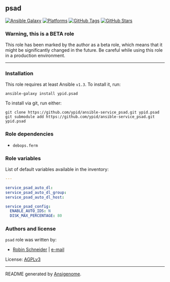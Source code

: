## psad

<!-- This file was generated by Ansigenome. Do not edit this file directly but
     instead have a look at the files in the ./meta/ directory. -->

[![Ansible Galaxy](http://img.shields.io/badge/galaxy-ypid.psad-660198.svg?style=flat)](https://galaxy.ansible.com/detail#/role/3980)
[![Platforms](http://img.shields.io/badge/platforms-debian-lightgrey.svg?style=flat)](https://galaxy.ansible.com/detail#/role/3980)
[![GitHub Tags](https://img.shields.io/github/tag/ypid/ansible-psad.svg)](https://github.com/ypid/ansible-psad)
[![GitHub Stars](https://img.shields.io/github/stars/ypid/ansible-psad.svg)](https://github.com/ypid/ansible-psad)

### Warning, this is a BETA role

This role has been marked by the author as a beta role, which means that it
might be significantly changed in the future. Be careful while using this role
in a production environment.

***


### Installation

This role requires at least Ansible `v1.3`. To install it, run:

```Shell
ansible-galaxy install ypid.psad
```

To install via git, run either:

```Shell
git clone https://github.com/ypid/ansible-service_psad.git ypid.psad
git submodule add https://github.com/ypid/ansible-service_psad.git ypid.psad
```


### Role dependencies

- `debops.ferm`

### Role variables

List of default variables available in the inventory:

```YAML
---

service_psad_auto_dl:
service_psad_auto_dl_group:
service_psad_auto_dl_host:

service_psad_config:
  ENABLE_AUTO_IDS: N
  DISK_MAX_PERCENTAGE: 80
```




### Authors and license

`psad` role was written by:

- [Robin Schneider](https://github.com/ypid) | [e-mail](mailto:ypid@riseup.net)

License: [AGPLv3](https://tldrlegal.com/license/gnu-affero-general-public-license-v3-%28agpl-3.0%29)

***

README generated by [Ansigenome](https://github.com/nickjj/ansigenome/).
